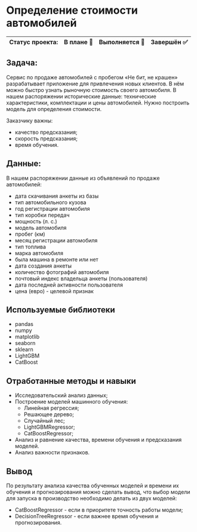 # Определение стоимости автомобилей

Статус проекта: | В плане :black_square_button: | Выполняется :black_square_button: | Завершён :white_check_mark: | 
:------------ | :-------------| :-------------| :-------------

## Задача:

Сервис по продаже автомобилей с пробегом «Не бит, не крашен» разрабатывает приложение для привлечения новых клиентов. В нём можно быстро узнать рыночную стоимость своего автомобиля. В нашем распоряжении исторические данные: технические характеристики, комплектации и цены автомобилей. Нужно построить модель для определения стоимости.

Заказчику важны:
- качество предсказания;
- скорость предсказания;
- время обучения.

## Данные:

В нашем распоряжении данные из объявлений по продаже автомобилей:

- дата скачивания анкеты из базы
- тип автомобильного кузова
- год регистрации автомобиля
- тип коробки передач
- мощность (л. с.)
- модель автомобиля
- пробег (км)
- месяц регистрации автомобиля
- тип топлива
- марка автомобиля
- была машина в ремонте или нет
- дата создания анкеты
- количество фотографий автомобиля
- почтовый индекс владельца анкеты (пользователя)
- дата последней активности пользователя
- цена (евро) - целевой признак

## Используемые библиотеки
- pandas
- numpy
- matplotlib
- seaborn
- sklearn
- LightGBM
- CatBoost

## Отработанные методы и навыки
- Исследовательский анализ данных;
- Построение моделей машинного обучения:
  - Линейная регрессия;
  - Решающее дерево;
  - Случайный лес;
  - LightGBMRegressor;
  - CatBoostRegressor;
- Анализ и равнение качества, времени обучения и предсказания моделей.
- Анализ важности признаков.

## Вывод

По результату анализа качества обученных моделей и времени их обучения и прогнозирования можно сделать вывод, что выбор модели для запуска в производство необходимо делать из двух моделей: 
- CatBoostRegressor - если в приоритете точность работы модели;
- DecisionTreeRegressor - если важнее время обучения и прогнозирования.
